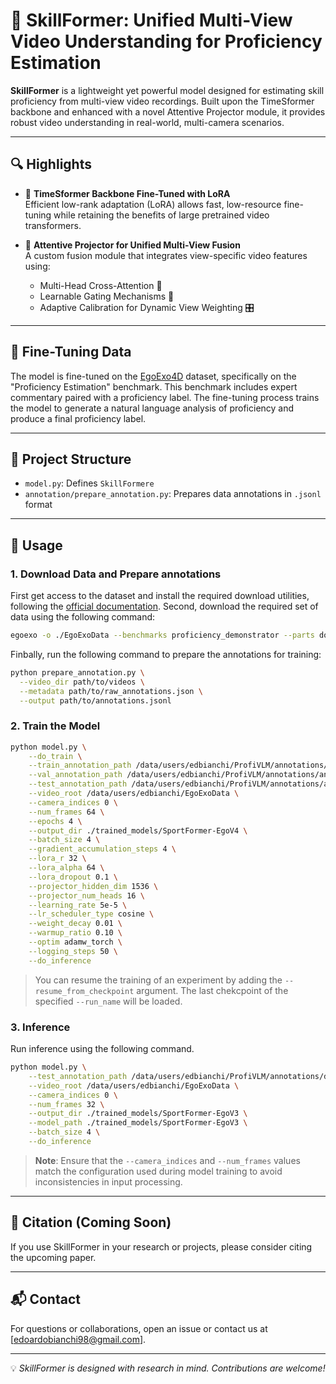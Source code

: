 # 🎯 SkillFormer: Unified Multi-View Video Understanding for Proficiency Estimation

**SkillFormer** is a lightweight yet powerful model designed for estimating skill proficiency from multi-view video recordings. Built upon the TimeSformer backbone and enhanced with a novel Attentive Projector module, it provides robust video understanding in real-world, multi-camera scenarios.

---

## 🔍 Highlights

- 🧠 **TimeSformer Backbone Fine-Tuned with LoRA**  
  Efficient low-rank adaptation (LoRA) allows fast, low-resource fine-tuning while retaining the benefits of large pretrained video transformers.

- 🧲 **Attentive Projector for Unified Multi-View Fusion**  
  A custom fusion module that integrates view-specific video features using:
  - Multi-Head Cross-Attention 🧩
  - Learnable Gating Mechanisms 🚪
  - Adaptive Calibration for Dynamic View Weighting 🎛️

---

## 🔧 Fine-Tuning Data

The model is fine-tuned on the [EgoExo4D](https://ego-exo4d-data.org) dataset, specifically on the "Proficiency Estimation" benchmark. This benchmark includes expert commentary paired with a proficiency label. The fine-tuning process trains the model to generate a natural language analysis of proficiency and produce a final proficiency label.

---

## 📁 Project Structure

- `model.py`: Defines `SkillFormere`
- `annotation/prepare_annotation.py`: Prepares data annotations in `.jsonl` format

---

## 🚀 Usage

### 1. Download Data and Prepare annotations
First get access to the dataset and install the required download utilities, following the [official documentation](https://docs.ego-exo4d-data.org).
Second, download the required set of data using the following command:

```bash
egoexo -o ./EgoExoData --benchmarks proficiency_demonstrator --parts downscaled_takes/448 expert_commentary annotations -y
```

Finbally, run the following command to prepare the annotations for training:

```bash
python prepare_annotation.py \
  --video_dir path/to/videos \
  --metadata path/to/raw_annotations.json \
  --output path/to/annotations.jsonl
```

### 2. Train the Model
```bash
python model.py \
    --do_train \
    --train_annotation_path /data/users/edbianchi/ProfiVLM/annotations/annotation_train.jsonl \
    --val_annotation_path /data/users/edbianchi/ProfiVLM/annotations/annotation_val.jsonl \
    --test_annotation_path /data/users/edbianchi/ProfiVLM/annotations/annotation_test.jsonl \
    --video_root /data/users/edbianchi/EgoExoData \
    --camera_indices 0 \
    --num_frames 64 \
    --epochs 4 \
    --output_dir ./trained_models/SportFormer-EgoV4 \
    --batch_size 4 \
    --gradient_accumulation_steps 4 \
    --lora_r 32 \
    --lora_alpha 64 \
    --lora_dropout 0.1 \
    --projector_hidden_dim 1536 \
    --projector_num_heads 16 \
    --learning_rate 5e-5 \
    --lr_scheduler_type cosine \
    --weight_decay 0.01 \
    --warmup_ratio 0.10 \
    --optim adamw_torch \
    --logging_steps 50 \
    --do_inference
```

> You can resume the training of an experiment by adding the ```--resume_from_checkpoint``` argument. The last chekcpoint of the specified ```--run_name``` will be loaded.

### 3. Inference
Run inference using the following command.

```bash
python model.py \
    --test_annotation_path /data/users/edbianchi/ProfiVLM/annotations/debug_annotation_val.jsonl \
    --video_root /data/users/edbianchi/EgoExoData \
    --camera_indices 0 \
    --num_frames 32 \
    --output_dir ./trained_models/SportFormer-EgoV3 \
    --model_path ./trained_models/SportFormer-EgoV3 \
    --batch_size 4 \
    --do_inference
```

> **Note**: Ensure that the `--camera_indices` and `--num_frames` values match the configuration used during model training to avoid inconsistencies in input processing.

---

## 🧪 Citation (Coming Soon)

If you use SkillFormer in your research or projects, please consider citing the upcoming paper.

---

## 📬 Contact

For questions or collaborations, open an issue or contact us at [edoardobianchi98@gmail.com].

---

💡 *SkillFormer is designed with research in mind. Contributions are welcome!*